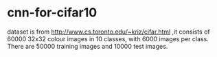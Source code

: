 # cnn-for-cifar10
dataset is from http://www.cs.toronto.edu/~kriz/cifar.html ,it consists of 60000 32x32 colour images in 10 classes, with 6000 images per class. There are 50000 training images and 10000 test images. 
